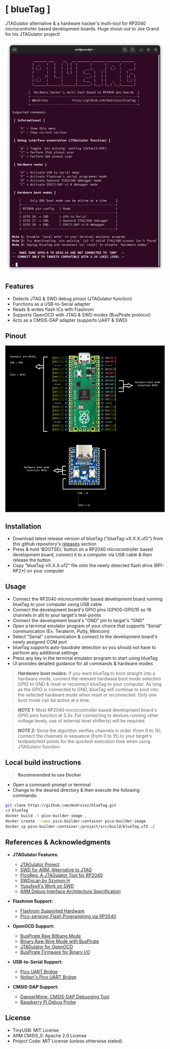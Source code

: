 # [ blueTag ] 
    
JTAGulator alternative & a hardware hacker's multi-tool for RP2040 microcontroller based development boards. Huge shout-out to Joe Grand for his JTAGulator project!

![](images/bluetag-v2.1.0.png?raw=true "blueTag v2.1.0 Interface")

## Features
- Detects JTAG & SWD debug pinout (JTAGulator function)  
- Functions as a USB-to-Serial adapter  
- Reads & writes flash ICs with Flashrom  
- Supports OpenOCD with JTAG & SWD modes (BusPirate protocol)  
- Acts as a CMSIS-DAP adapter (supports UART & SWD)  

## Pinout
![](images/BlueTagPinout.png?raw=true "blueTag Pinout")

## Installation
- Download latest release version of blueTag ("blueTag-vX.X.X.uf2") from this github repository's [releases](https://github.com/Aodrulez/blueTag/releases) section
- Press & hold 'BOOTSEL' button on a RP2040 microcontroller based development board, connect it to a computer via USB cable & then release the button
- Copy "blueTag-vX.X.X.uf2" file onto the newly detected flash drive (RPI-RP2*) on your computer

## Usage
- Connect the RP2040 microcontroller based development board running blueTag to your computer using USB cable
- Connect the development board's GPIO pins (GPIO0-GPIO15 so 16 channels in all) to your target's test-points
- Connect the development board's "GND" pin to target's "GND"
- Open a terminal emulator program of your choice that supports "Serial" communication (Ex. Teraterm, Putty, Minicom)
- Select "Serial" communication & connect to the development board's newly assigned COM port
- blueTag supports auto-baudrate detection so you should not have to perform any additional settings
- Press any key in the terminal emulator program to start using blueTag
- UI provides detailed guidance for all commands & hardware modes

> **_Hardware boot modes:_** If you want blueTag to boot straight into a hardware mode, connect the relevant hardware boot mode selection GPIO to GND & reset or reconnect blueTag to your computer. As long as the GPIO is connected to GND, blueTag will continue to boot into the selected hardware mode when reset or reconnected. Only one boot mode can be active at a time. 

> **_NOTE 1:_** Most RP2040 microcontroller based development board's GPIO pins function at 3.3v. For connecting to devices running other voltage levels, use of external level shifter(s) will be required.

> **_NOTE 2:_** Since the algorithm verifies channels in order (from 0 to 15), connect the channels in sequence (from 0 to 15) to your target's testpads/test points for the quickest execution time when using JTAGulator function.  

## Local build instructions
> **Recommended to use Docker**
- Open a command-prompt or terminal
- Change to the desired directory & then execute the following commands:
```sh
git clone https://github.com/Aodrulez/blueTag.git
cd blueTag
docker build -t pico-builder-image .
docker create --name pico-builder-container pico-builder-image
docker cp pico-builder-container:/project/src/build/blueTag.uf2 ./
```

## References & Acknowledgments
- **JTAGulator Features:**
  - [JTAGulator Project](https://github.com/grandideastudio/jtagulator)
  - [SWD for ARM: Alternative to JTAG](https://research.kudelskisecurity.com/2019/05/16/swd-arms-alternative-to-jtag/)
  - [PicoReg: A JTAGulator Tool for RP2040](https://github.com/jbentham/picoreg)
  - [SWDscan by Szymon H](https://github.com/szymonh/SWDscan)
  - [Yusufss4's Work on SWD](https://gist.github.com/amullins83/24b5ef48657c08c4005a8fab837b7499?permalink_comment_id=4554839#gistcomment-4554839)
  - [ARM Debug Interface Architecture Specification](https://www.arm.com/architecture-debug-interface)
        
- **Flashrom Support:**
  - [Flashrom Supported Hardware](https://www.flashrom.org/supported_hw/supported_prog/serprog/serprog-protocol.html)
  - [Pico-serprog: Flash Programming via RP2040](https://github.com/stacksmashing/pico-serprog)

- **OpenOCD Support:**
  - [BusPirate Raw Bitbang Mode](http://dangerousprototypes.com/blog/2009/10/09/bus-pirate-raw-bitbang-mode/)
  - [Binary Raw Wire Mode with BusPirate](http://dangerousprototypes.com/blog/2009/10/27/binary-raw-wire-mode/)
  - [JTAGulator for OpenOCD](https://github.com/grandideastudio/jtagulator/blob/master/PropOCD.spin)
  - [BusPirate Firmware for Binary I/O](https://github.com/DangerousPrototypes/Bus_Pirate/blob/master/Firmware/binIO.c)

- **USB-to-Serial Support:**
  - [Pico UART Bridge](https://github.com/xxxajk/pico-uart-bridge)
  - [Noltari's Pico UART Bridge](https://github.com/Noltari/pico-uart-bridge)

- **CMSIS-DAP Support:**
  - [DapperMime: CMSIS-DAP Debugging Tool](https://github.com/majbthrd/DapperMime)
  - [Raspberry Pi Debug Probe](https://github.com/raspberrypi/debugprobe)

## License
- TinyUSB: MIT License  
- ARM CMSIS_5: Apache 2.0 License  
- Project Code: MIT License (unless otherwise stated)
